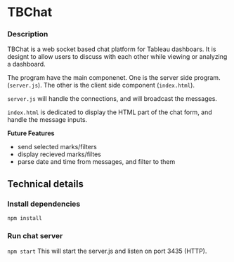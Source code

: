 # TBChat
### Description
TBChat is a web socket based chat platform for Tableau dashboars. It is designt to allow users to discuss with each other while viewing or analyzing a dashboard. 

The program have the main componenet. One is the server side program. (`server.js`). The other is the client side component (`index.html`). 

`server.js` will handle the connections, and will broadcast the messages. 

`index.html` is dedicated to display the HTML part of the chat form, and handle the message inputs. 

**Future Features**
* send selected marks/filters
* display recieved marks/filtes
* parse date and time from messages, and filter to them

## Technical details
### Install dependencies
`npm install`

### Run chat server
`npm start`
This will start the server.js and listen on port 3435 (HTTP).


